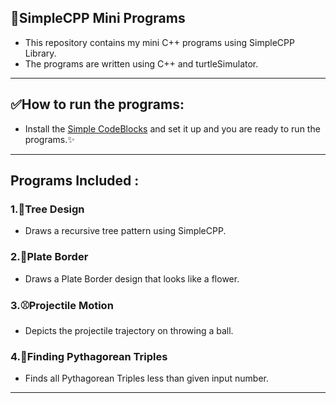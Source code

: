 ## 🌟SimpleCPP Mini Programs

- This repository contains my mini C++ programs using SimpleCPP Library.
- The programs are written using C++ and turtleSimulator.
---

## ✅How to run the programs:

- Install the [Simple CodeBlocks](https://www.cse.iitb.ac.in/~ranade/simplecpp/) and set it up and you are ready to run the programs.✨
---

## Programs Included :

### 1.🌲Tree Design
- Draws a recursive tree pattern using SimpleCPP.

### 2.🌸Plate Border
- Draws a Plate Border design that looks like a flower.

### 3.⚾Projectile Motion
- Depicts the projectile trajectory on throwing a ball.

### 4.🔢Finding Pythagorean Triples
- Finds all Pythagorean Triples less than given input number.
---